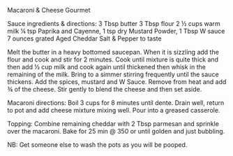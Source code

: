 Macaroni & Cheese Gourmet

Sauce ingredients & directions:
3 Tbsp butter
3 Tbsp flour
2 ½ cups warm milk
¼ tsp Paprika and Cayenne, 1 tsp dry Mustard Powder, 1 Tbsp W sauce
7 ounces grated Aged Cheddar
Salt & Pepper to taste

Melt the butter in a heavy bottomed saucepan. When it is sizzling add the flour and cook
and stir for 2 minutes. Cook until mixture is quite thick and then add ½ cup milk and cook
again until thickened then whisk in the remaining of the milk. Bring to a simmer stirring
frequently until the sauce thickens. Add the spices, mustard and W Sauce. Remove from heat
and add ¾ of the cheese. Stir gently to blend the cheese and then set aside.

Macaroni directions: Boil 3 cups for 8 minutes until dente. Drain well, return to pot and
add cheese mixture mixing well. Pour into a greased casserole.

Topping: Combine remaining cheddar with 2 Tbsp parmesan and sprinkle over the macaroni.
Bake for 25 min @ 350 or until golden and just bubbling.

NB: Get someone else to wash the pots as you will be pooped.
